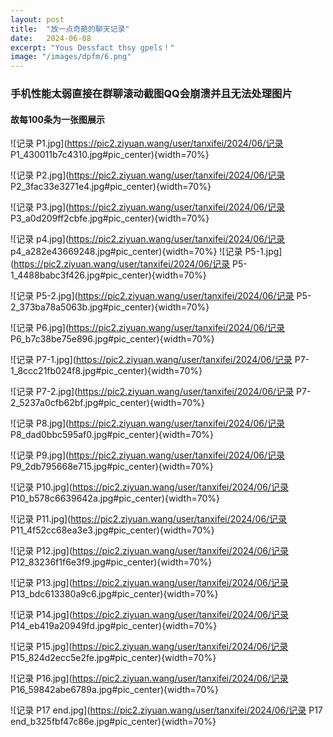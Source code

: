 ```yaml
---
layout: post
title:  "放一点奇葩的聊天记录"
date:   2024-06-08
excerpt: "Yous Dessfact thsy gpels！"
image: "/images/dpfm/6.png"
---
```


### 手机性能太弱直接在群聊滚动截图QQ会崩溃并且无法处理图片
#### 故每100条为一张图展示

![记录 P1.jpg](https://pic2.ziyuan.wang/user/tanxifei/2024/06/记录 P1_430011b7c4310.jpg#pic_center){width=70%}

![记录 P2.jpg](https://pic2.ziyuan.wang/user/tanxifei/2024/06/记录 P2_3fac33e3271e4.jpg#pic_center){width=70%}

![记录 P3.jpg](https://pic2.ziyuan.wang/user/tanxifei/2024/06/记录 P3_a0d209ff2cbfe.jpg#pic_center){width=70%}

![记录 p4.jpg](https://pic2.ziyuan.wang/user/tanxifei/2024/06/记录 p4_a282e43669248.jpg#pic_center){width=70%}
![记录 P5-1.jpg](https://pic2.ziyuan.wang/user/tanxifei/2024/06/记录 P5-1_4488babc3f426.jpg#pic_center){width=70%}

![记录 P5-2.jpg](https://pic2.ziyuan.wang/user/tanxifei/2024/06/记录 P5-2_373ba78a5063b.jpg#pic_center){width=70%}

![记录 P6.jpg](https://pic2.ziyuan.wang/user/tanxifei/2024/06/记录 P6_b7c38be75e896.jpg#pic_center){width=70%}

![记录 P7-1.jpg](https://pic2.ziyuan.wang/user/tanxifei/2024/06/记录 P7-1_8ccc21fb024f8.jpg#pic_center){width=70%}

![记录 P7-2.jpg](https://pic2.ziyuan.wang/user/tanxifei/2024/06/记录 P7-2_5237a0cfb62bf.jpg#pic_center){width=70%}

![记录 P8.jpg](https://pic2.ziyuan.wang/user/tanxifei/2024/06/记录 P8_dad0bbc595af0.jpg#pic_center){width=70%}

![记录 P9.jpg](https://pic2.ziyuan.wang/user/tanxifei/2024/06/记录 P9_2db795668e715.jpg#pic_center){width=70%}

![记录 P10.jpg](https://pic2.ziyuan.wang/user/tanxifei/2024/06/记录 P10_b578c6639642a.jpg#pic_center){width=70%}

![记录 P11.jpg](https://pic2.ziyuan.wang/user/tanxifei/2024/06/记录 P11_4f52cc68ea3e3.jpg#pic_center){width=70%}

![记录 P12.jpg](https://pic2.ziyuan.wang/user/tanxifei/2024/06/记录 P12_83236f1f6e3f9.jpg#pic_center){width=70%}

![记录 P13.jpg](https://pic2.ziyuan.wang/user/tanxifei/2024/06/记录 P13_bdc613380a9c6.jpg#pic_center){width=70%}

![记录 P14.jpg](https://pic2.ziyuan.wang/user/tanxifei/2024/06/记录 P14_eb419a20949fd.jpg#pic_center){width=70%}

![记录 P15.jpg](https://pic2.ziyuan.wang/user/tanxifei/2024/06/记录 P15_824d2ecc5e2fe.jpg#pic_center){width=70%}

![记录 P16.jpg](https://pic2.ziyuan.wang/user/tanxifei/2024/06/记录 P16_59842abe6789a.jpg#pic_center){width=70%}

![记录 P17 end.jpg](https://pic2.ziyuan.wang/user/tanxifei/2024/06/记录 P17 end_b325fbf47c86e.jpg#pic_center){width=70%}
